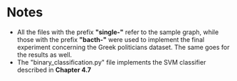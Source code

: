 <h1>Notes</h1>

<ul>
    <li>All the files with the prefix <b>"single-"</b> refer to the sample graph, while those with the prefix <b>"bacth-"</b> were used to implement the final experiment concerning the Greek politicians dataset. The same goes for the results as well.</li>
    <li>The "binary_classification.py" file implements the SVM classifier described in <b>Chapter 4.7</b></li>
</ul>